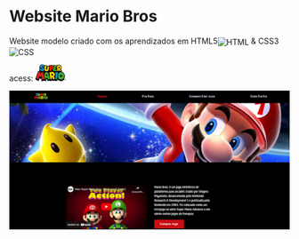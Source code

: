 # Website Mario Bros

Website modelo criado com os aprendizados em HTML5<img align="center" alt="HTML" height="30" width="40" src="https://cdn.jsdelivr.net/gh/devicons/devicon/icons/html5/html5-original.svg"> & CSS3<img align="center" alt="CSS" height="30" width="40" src="https://cdn.jsdelivr.net/gh/devicons/devicon/icons/css3/css3-original.svg"> <br />
<p> acess: <a href="https://italorafaeltavares.github.io/Website-MarioBros/index.html" target=_blank><img src="./img/icon.png" height="30" width="55"></a></p>


<img align="center" alt="banner" src="./img/site.png" whidth=300>
